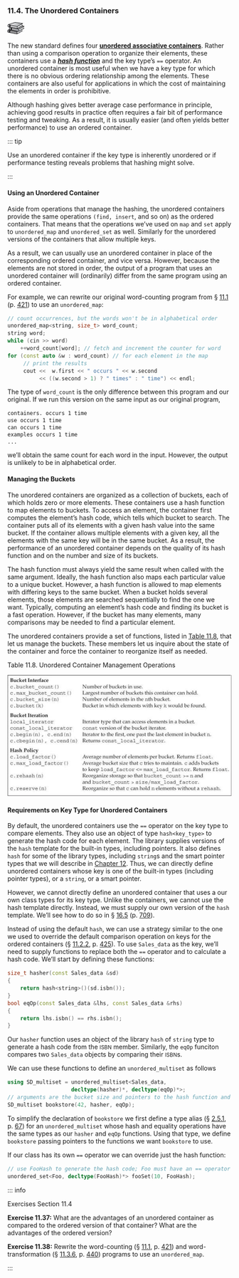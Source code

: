 <h3 id="filepos2872751">11.4. The Unordered Containers</h3>
<img alt="Image" src="/images/00010.jpg"/>
<p>The new standard defines four <strong><a href="112-defined_terms.html#filepos2896103" id="filepos2872982">unordered associative containers</a></strong>. Rather than using a comparison operation to organize their elements, these containers use a <strong><em><a href="112-defined_terms.html#filepos2891482" id="filepos2873173">hash function</a></em></strong> and the key type’s <code>==</code> operator. An unordered container is most useful when we have a key type for which there is no obvious ordering relationship among the elements. These containers are also useful for applications in which the cost of maintaining the elements in order is prohibitive.</p>
<a id="filepos2873645"></a><Badge type="tip" text="C++11" />
<p>Although hashing gives better average case performance in principle, achieving good results in practice often requires a fair bit of performance testing and tweaking. As a result, it is usually easier (and often yields better performance) to use an ordered container.</p>

::: tip
<a id="filepos2874086"></a>
<p>Use an unordered container if the key type is inherently unordered or if performance testing reveals problems that hashing might solve.</p>
:::

<h4>Using an Unordered Container</h4>
<p>Aside from operations that manage the hashing, the unordered containers provide the same operations <code>(find, insert</code>, and so on) as the ordered containers. That means that the operations we’ve used on <code>map</code> and <code>set</code> apply to <code>unordered_map</code> and <code>unordered_set</code> as well. Similarly for the unordered versions of the containers that allow multiple keys.</p>
<p>As a result, we can usually use an unordered container in place of the corresponding ordered container, and vice versa. However, because the elements are not stored in order, the output of a program that uses an unordered container will (ordinarily) differ from the same program using an ordered container.</p>
<p>For example, we can rewrite our original word-counting program from § <a href="107-11.1._using_an_associative_container.html#filepos2724280">11.1</a> (p. <a href="107-11.1._using_an_associative_container.html#filepos2724280">421</a>) to use an <code>unordered_map</code>:</p>

```c++
// count occurrences, but the words won't be in alphabetical order
unordered_map<string, size_t> word_count;
string word;
while (cin >> word)
    ++word_count[word]; // fetch and increment the counter for word
for (const auto &w : word_count) // for each element in the map
     // print the results
     cout <<  w.first << " occurs " << w.second
          << ((w.second > 1) ? " times" : " time") << endl;
```

<p>The type of <code>word_count</code> is the only difference between this program and our original. If we run this version on the same input as our original program,</p>

```
containers. occurs 1 time
use occurs 1 time
can occurs 1 time
examples occurs 1 time
...
```

<p>we’ll obtain the same count for each word in the input. However, the output is unlikely to be in alphabetical order.</p>
<h4>Managing the Buckets</h4>
<p>The unordered containers are organized as a collection of buckets, each of which holds zero or more elements. These containers use a hash function to map elements to buckets. To access an element, the container first computes the element’s hash code, which tells which bucket to search. The container puts all of its elements with a given hash value into the same bucket. If the container allows multiple elements with a given key, all the elements with the same key will be in the same bucket. As a result, the performance of an unordered container depends on the quality of its hash function and on the number and size of its buckets.</p>
<p><a id="filepos2879142"></a>The hash function must always yield the same result when called with the same argument. Ideally, the hash function also maps each particular value to a unique bucket. However, a hash function is allowed to map elements with differing keys to the same bucket. When a bucket holds several elements, those elements are searched sequentially to find the one we want. Typically, computing an element’s hash code and finding its bucket is a fast operation. However, if the bucket has many elements, many comparisons may be needed to find a particular element.</p>
<p>The unordered containers provide a set of functions, listed in <a href="110-11.4._the_unordered_containers.html#filepos2880096">Table 11.8</a>, that let us manage the buckets. These members let us inquire about the state of the container and force the container to reorganize itself as needed.</p>
<p><a id="filepos2880096"></a>Table 11.8. Unordered Container Management Operations</p>
<img alt="Image" src="/images/00087.jpg"/>
<h4>Requirements on Key Type for Unordered Containers</h4>
<p>By default, the unordered containers use the <code>==</code> operator on the key type to compare elements. They also use an object of type <code>hash&lt;key_type&gt;</code> to generate the hash code for each element. The library supplies versions of the <code>hash</code> template for the built-in types, including pointers. It also defines <code>hash</code> for some of the library types, including <code>string</code>s and the smart pointer types that we will describe in <a href="113-chapter_12._dynamic_memory.html#filepos2900383">Chapter 12</a>. Thus, we can directly define unordered containers whose key is one of the built-in types (including pointer types), or a <code>string</code>, or a smart pointer.</p>
<p>However, we cannot directly define an unordered container that uses a our own class types for its key type. Unlike the containers, we cannot use the hash template directly. Instead, we must supply our own version of the <code>hash</code> template. We’ll see how to do so in § <a href="158-16.5._template_specializations.html#filepos4508634">16.5</a> (p. <a href="158-16.5._template_specializations.html#filepos4508634">709</a>).</p>
<p>Instead of using the default <code>hash</code>, we can use a strategy similar to the one we used to override the default comparison operation on keys for the ordered <a id="filepos2882262"></a>containers (§ <a href="108-11.2._overview_of_the_associative_containers.html#filepos2751456">11.2.2</a>, p. <a href="108-11.2._overview_of_the_associative_containers.html#filepos2751456">425</a>). To use <code>Sales_data</code> as the key, we’ll need to supply functions to replace both the <code>==</code> operator and to calculate a hash code. We’ll start by defining these functions:</p>

```c++
size_t hasher(const Sales_data &sd)
{
    return hash<string>()(sd.isbn());
}
bool eqOp(const Sales_data &lhs, const Sales_data &rhs)
{
    return lhs.isbn() == rhs.isbn();
}
```

<p>Our <code>hasher</code> function uses an object of the library <code>hash</code> of <code>string</code> type to generate a hash code from the <small>ISBN</small> member. Similarly, the <code>eqOp</code> funciton compares two <code>Sales_data</code> objects by comparing their <small>ISBN</small>s.</p>
<p>We can use these functions to define an <code>unordered_multiset</code> as follows</p>

```c++
using SD_multiset = unordered_multiset<Sales_data,
                    decltype(hasher)*, decltype(eqOp)*>;
// arguments are the bucket size and pointers to the hash function and equality operator
SD_multiset bookstore(42, hasher, eqOp);
```

<p>To simplify the declaration of <code>bookstore</code> we first define a type alias (§ <a href="025-2.5._dealing_with_types.html#filepos536134">2.5.1</a>, p. <a href="025-2.5._dealing_with_types.html#filepos536134">67</a>) for an <code>unordered_multiset</code> whose hash and equality operations have the same types as our <code>hasher</code> and <code>eqOp</code> functions. Using that type, we define <code>bookstore</code> passing pointers to the functions we want <code>bookstore</code> to use.</p>
<p>If our class has its own <code>==</code> operator we can override just the hash function:</p>

```c++
// use FooHash to generate the hash code; Foo must have an == operator
unordered_set<Foo, decltype(FooHash)*> fooSet(10, FooHash);
```

::: info
<p>Exercises Section 11.4</p>
<p><strong>Exercise 11.37:</strong> What are the advantages of an unordered container as compared to the ordered version of that container? What are the advantages of the ordered version?</p>
<p><strong>Exercise 11.38:</strong> Rewrite the word-counting (§ <a href="107-11.1._using_an_associative_container.html#filepos2724280">11.1</a>, p. <a href="107-11.1._using_an_associative_container.html#filepos2724280">421</a>) and word-transformation (§ <a href="109-11.3._operations_on_associative_containers.html#filepos2854545">11.3.6</a>, p. <a href="109-11.3._operations_on_associative_containers.html#filepos2854545">440</a>) programs to use an <code>unordered_map</code>.</p>
:::
